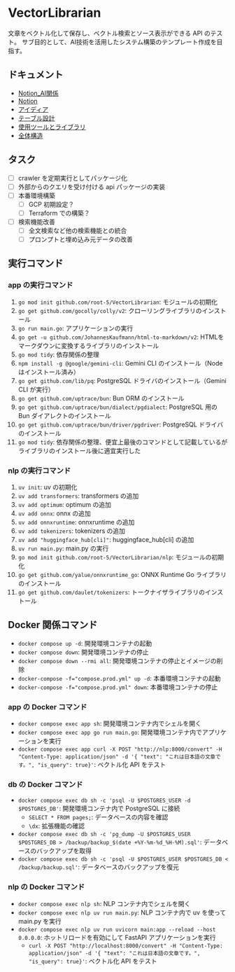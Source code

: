# VectorLibrarian

文章をベクトル化して保存し、ベクトル検索とソース表示ができる API のテスト。
サブ目的として、AI技術を活用したシステム構築のテンプレート作成を目指す。

## ドキュメント

- [Notion_AI関係](./documents/Notion_AI関係.md)
- [Notion](./documents/Notion.md)
- [アイディア](./documents/アイディア.md)
- [テーブル設計](./documents/テーブル設計.md)
- [使用ツールとライブラリ](./documents/使用ツールとライブラリ.md)
- [全体構造](./documents/全体構造.md)

## タスク

- [ ] crawler を定期実行としてパッケージ化
- [ ] 外部からのクエリを受け付ける api パッケージの実装
- [ ] 本番環境構築
  - [ ] GCP 初期設定？
  - [ ] Terraform での構築？
- [ ] 検索機能改善
  - [ ] 全文検索など他の検索機能との統合
  - [ ] プロンプトと埋め込み元データの改善

## 実行コマンド

### app の実行コマンド

1. `go mod init github.com/root-5/VectorLibrarian`: モジュールの初期化
2. `go get github.com/gocolly/colly/v2`: クローリングライブラリのインストール
3. `go run main.go`: アプリケーションの実行
4. `go get -u github.com/JohannesKaufmann/html-to-markdown/v2`: HTMLをマークダウンに変換するライブラリのインストール
5. `go mod tidy`: 依存関係の整理
6. `npm install -g @google/gemini-cli`: Gemini CLI のインストール（Node はインストール済み）
7. `go get github.com/lib/pq`: PostgreSQL ドライバのインストール（Gemini CLI が実行）
8. `go get github.com/uptrace/bun`: Bun ORM のインストール
9. `go get github.com/uptrace/bun/dialect/pgdialect`: PostgreSQL 用の Bun ダイアレクトのインストール
10. `go get github.com/uptrace/bun/driver/pgdriver`: PostgreSQL ドライバのインストール
11. `go mod tidy`: 依存関係の整理、便宜上最後のコマンドとして記載しているがライブラリのインストール後に適宜実行した

### nlp の実行コマンド

1. `uv init`: uv の初期化
2. `uv add transformers`: transformers の追加
3. `uv add optimum`: optimum の追加
4. `uv add onnx`: onnx の追加
5. `uv add onnxruntime`: onnxruntime の追加
6. `uv add tokenizers`: tokenizers の追加
7. `uv add "huggingface_hub[cli]"`: huggingface_hub[cli] の追加
8. `uv run main.py`: main.py の実行
9. `go mod init github.com/root-5/VectorLibrarian/nlp`: モジュールの初期化
10. `go get github.com/yalue/onnxruntime_go`: ONNX Runtime Go ライブラリのインストール
11. `go get github.com/daulet/tokenizers`: トークナイザライブラリのインストール

## Docker 関係コマンド

- `docker compose up -d`: 開発環境コンテナの起動
- `docker compose down`: 開発環境コンテナの停止
- `docker compose down --rmi all`: 開発環境コンテナの停止とイメージの削除
- `docker-compose -f="compose.prod.yml" up -d`: 本番環境コンテナの起動
- `docker-compose -f="compose.prod.yml" down`: 本番環境コンテナの停止

### app の Docker コマンド

- `docker compose exec app sh`: 開発環境コンテナ内でシェルを開く
- `docker compose exec app go run main.go`: 開発環境コンテナ内でアプリケーションを実行
- `docker compose exec app curl -X POST "http://nlp:8000/convert" -H "Content-Type: application/json" -d '{ "text": "これは日本語の文章です。", "is_query": true}'`: ベクトル化 API をテスト

### db の Docker コマンド

- `docker compose exec db sh -c 'psql -U $POSTGRES_USER -d $POSTGRES_DB'`: 開発環境コンテナ内で PostgreSQL に接続
  - `SELECT * FROM pages;`: データベースの内容を確認
  - `\dx`: 拡張機能の確認
- `docker compose exec db sh -c 'pg_dump -U $POSTGRES_USER $POSTGRES_DB > /backup/backup_$(date +%Y-%m-%d_%H-%M).sql'`: データベースのバックアップを取得
- `docker compose exec db sh -c 'psql -U $POSTGRES_USER $POSTGRES_DB < /backup/backup.sql'`: データベースのバックアップを復元

### nlp の Docker コマンド

- `docker compose exec nlp sh`: NLP コンテナ内でシェルを開く
- `docker compose exec nlp uv run main.py`: NLP コンテナ内で uv を使って main.py を実行
- `docker compose exec nlp uv run uvicorn main:app --reload --host 0.0.0.0`: ホットリロードを有効にして FastAPI アプリケーションを実行
  - `curl -X POST "http://localhost:8000/convert" -H "Content-Type: application/json" -d '{ "text": "これは日本語の文章です。", "is_query": true}'`: ベクトル化 API をテスト

